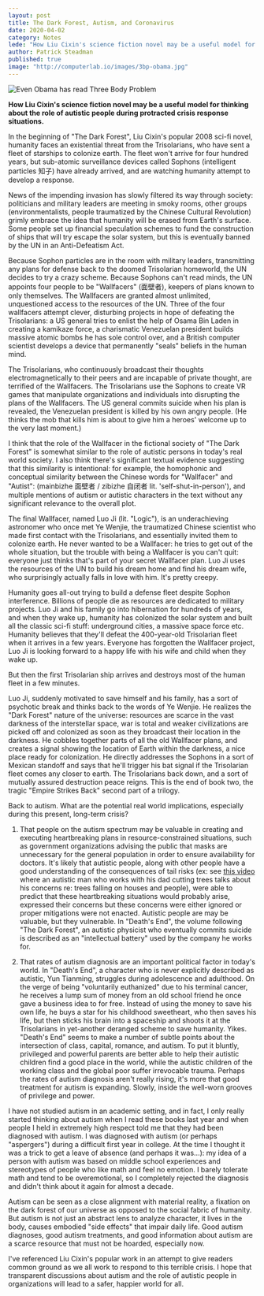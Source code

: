 ```yaml
---
layout: post
title: The Dark Forest, Autism, and Coronavirus
date: 2020-04-02
category: Notes
lede: "How Liu Cixin's science fiction novel may be a useful model for thinking about the role of autistic people during protracted crisis response situations."
author: Patrick Steadman
published: true
image: "http://computerlab.io/images/3bp-obama.jpg"
---
```


![Even Obama has read Three Body Problem](/images/3bp-obama.jpg)

__How Liu Cixin's science fiction novel may be a useful model for thinking about the role of autistic people during protracted crisis response situations.__

In the beginning of "The Dark Forest", Liu Cixin's popular 2008 sci-fi novel,
humanity faces an existential threat from the Trisolarians, who have sent a
fleet of starships to colonize earth. The fleet won't arrive for four hundred
years, but sub-atomic surveillance devices called Sophons (intelligent particles
知子) have already arrived, and are watching humanity attempt to develop a
response.

News of the impending invasion has slowly filtered its way through society:
politicians and military leaders are meeting in smoky rooms, other groups
(environmentalists, people traumatized by the Chinese Cultural Revolution)
grimly embrace the idea that humanity will be erased from Earth's surface. Some
people set up financial speculation schemes to fund the construction of ships
that will try escape the solar system, but this is eventually banned by the UN in an Anti-Defeatism Act.

Because Sophon particles are in the room with military leaders, transmitting any
plans for defense back to the doomed Trisolarian homeworld, the UN decides to
try a crazy scheme. Because Sophons can't read minds, the UN appoints four
people to be "Wallfacers" (面壁者), keepers of plans known to only themselves.
The Wallfacers are granted almost unlimited, unquestioned access to the
resources of the UN. Three of the four wallfacers attempt clever, disturbing
projects in hope of defeating the Trisolarians: a US general tries to enlist the
help of Osama Bin Laden in creating a kamikaze force, a charismatic Venezuelan
president builds massive atomic bombs he has sole control over, and a British
computer scientist develops a device that permanently "seals" beliefs in the
human mind.

The Trisolarians, who continuously broadcast their thoughts electromagnetically
to their peers and are incapable of private thought, are terrified of the
Wallfacers. The Trisolarians use the Sophons to create VR games that manipulate
organizations and individuals into disrupting the plans of the Wallfacers. The
US general commits suicide when his plan is revealed, the Venezuelan president
is killed by his own angry people. (He thinks the mob that kills him is about to
give him a heroes' welcome up to the very last moment.) 

I think that the role of the Wallfacer in the fictional society of "The Dark
Forest" is somewhat similar to the role of autistic persons in today's real
world society. I also think there's significant textual evidence suggesting
that this similarity is intentional: for example, the homophonic and conceptual similarity
between the Chinese words for "Wallfacer" and "Autist": (mainbizhe 面壁者  / zibizhe 自闭者 lit. 'self-shut-in-person'),
and multiple mentions of autism or autistic characters in the text without any
significant relevance to the overall plot.

The final Wallfacer, named Luo Ji (lit. "Logic"), is an underachieving
astronomer who once met Ye Wenjie, the traumatized Chinese scientist who made
first contact with the Trisolarians, and essentially invited them to colonize
earth. He never wanted to be a Wallfacer: he tries to get out of the whole
situation, but the trouble with being a Wallfacer is you can't quit: everyone
just thinks that's part of your secret Wallfacer plan. Luo Ji uses the resources of the
UN to build his dream home and find his dream wife, who surprisingly actually
falls in love with him. It's pretty creepy.

Humanity goes all-out trying to build a defense fleet despite Sophon interference.
Billions of people die as resources are dedicated to military projects. Luo Ji
and his family go into hibernation for hundreds of years, and when they wake up,
humanity has colonized the solar system and built all the classic sci-fi stuff:
underground cities, a massive space force etc. Humanity believes that they'll
defeat the 400-year-old Trisolarian fleet when it arrives in a few years.
Everyone has forgotten the Wallfacer project, Luo Ji is looking forward to a
happy life with his wife and child when they wake up.

But then the first Trisolarian ship arrives and destroys most of the human fleet
in a few minutes.

Luo Ji, suddenly motivated to save himself and his family, has a sort of
psychotic break and thinks back to the words of Ye Wenjie. He realizes the "Dark
Forest" nature of the universe: resources are scarce in the vast darkness of the
interstellar space, war is total and weaker civilizations are picked off and colonized as
soon as they broadcast their location in the darkness. He cobbles together parts
of all the old Wallfacer plans, and creates a signal showing the location of
Earth within the darkness, a nice place ready for colonization. He directly
addresses the Sophons in a sort of Mexican standoff and says that he'll trigger
his bat signal if the Trisolarian fleet comes any closer to earth. The
Trisolarians back down, and a sort of mutually assured destruction peace reigns.
This is the end of book two, the tragic "Empire Strikes Back" second part of
a trilogy.

Back to autism. What are the potential real world implications, especially
during this present, long-term crisis?

1) That people on the autism spectrum may be valuable in creating and executing
heartbreaking plans in resource-constrained situations, such as government
organizations advising the public that masks are unnecessary for the general
population in order to ensure availability for doctors. It's likely that
autistic people, along with other people have a good understanding of the
consequences of tail risks (ex: see [this
video](https://www.youtube.com/watch?v=UxD-mU4cz20) where an autistic man who
works with his dad cutting trees talks about his concerns re: trees falling on
houses and people), were able to predict that these heartbreaking situations
would probably arise, expressed their concerns but these concerns were either
ignored or proper mitigations were not enacted. Autistic people are may be
valuable, but they vulnerable. In "Death's End", the volume following "The Dark
Forest", an autistic physicist who eventually commits suicide is described as an
"intellectual battery" used by the company he works for.

2) That rates of autism diagnosis are an important political factor in today's
world. In "Death's End", a character who is never explicitly described as
autistic, Yun Tianming, struggles during adolescence and adulthood. On the verge
of being "voluntarily euthanized" due to his terminal cancer, he receives a lump
sum of money from an old school friend he once gave a business idea to for free.
Instead of using the money to save his own life, he buys a star for his
childhood sweetheart, who then saves his life, but then sticks his brain into a
spaceship and shoots it at the Trisolarians in yet-another deranged scheme to
save humanity. Yikes. "Death's End" seems to make a number of subtle points
about the intersection of class, capital, romance, and autism. To put it
bluntly, privileged and powerful parents are better able to help their autistic
children find a good place in the world, while the autistic children of the
working class and the global poor suffer irrevocable trauma. Perhaps the rates
of autism diagnosis aren't really rising, it's more that good treatment for
autism is expanding. Slowly, inside the well-worn grooves of privilege and
power.

I have not studied autism in an academic setting, and in fact, I only really
started thinking about autism when I read these books last year and when people
I held in extremely high respect told me that they had been diagnosed with
autism. I was diagnosed with autism (or perhaps "aspergers") during a difficult
first year in college. At the time I thought it was a trick to get a leave of
absence (and perhaps it was...): my idea of a person with autism was based on middle
school experiences and stereotypes of people who like math and feel no emotion.
I barely tolerate math and tend to be overemotional, so I completely rejected
the diagnosis and didn't think about it again for almost a decade.

Autism can be seen as a close alignment with material reality, a fixation on the
dark forest of our universe as opposed to the social fabric of humanity. But
autism is not just an abstract lens to analyze character, it lives in the body,
causes embodied "side effects" that impair daily life. Good autism diagnoses, good autism
treatments, and good information about autism are a scarce resource that must
not be hoarded, especially now.

I've referenced Liu Cixin's popular work in an attempt to give readers common
ground as we all work to respond to this terrible crisis. I hope that
transparent discussions about autism and the role of autistic people in
organizations will lead to a safer, happier world for all.



